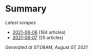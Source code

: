 # Summary
*Latest scrapes*
* [2021-08-06](https://github.com/nuuuwan/news_lk/blob/data/news_lk.2021-08-06.json) (184 articles)
* [2021-08-07](https://github.com/nuuuwan/news_lk/blob/data/news_lk.2021-08-07.json) (25 articles)

*Generated at 07:08AM, August 07, 2021*